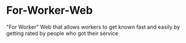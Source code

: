 # For-Worker-Web
"For Worker" Web that allows workers to get known fast and easily by getting rated by people who got their service
